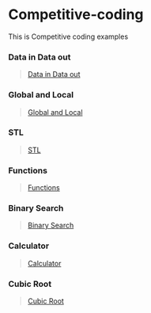 # Competitive-coding
This is Competitive coding examples

### Data in Data out
>[Data in Data out]()

### Global and Local
>[Global and Local](https://github.com/shreyash00007/Competitive-coding/blob/main/Global_%26_Local.cpp)

### STL
>[STL](https://github.com/shreyash00007/Competitive-coding/blob/main/STL_for_Sort.cpp)

### Functions
>[Functions](https://github.com/shreyash00007/Competitive-coding/blob/main/Functions.cpp)

### Binary Search
>[Binary Search](https://github.com/shreyash00007/Competitive-coding/blob/main/BinarySearch.cpp)

### Calculator 
>[Calculator](https://github.com/shreyash00007/Competitive-coding/blob/main/Calculator_useing_data_in_data_out.cpp)

### Cubic Root
>[Cubic Root](https://github.com/shreyash00007/Competitive-coding/blob/main/CubicRoot_pow.cpp)
